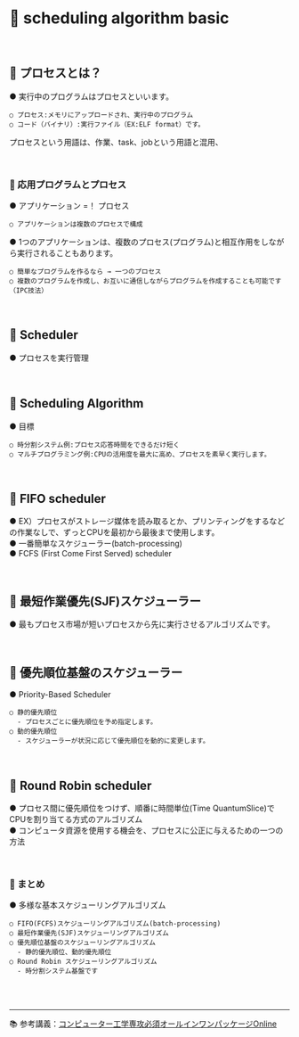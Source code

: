# 🔑 scheduling algorithm basic

<br>

## 📌 プロセスとは？

● 実行中のプログラムはプロセスといいます。
```
○ プロセス:メモリにアップロードされ、実行中のプログラム
○ コード（バイナリ）:実行ファイル（EX:ELF format）です。
```
プロセスという用語は、作業、task、jobという用語と混用、

<br>

### 📌 応用プログラムとプロセス

● アプリケーション =！ プロセス
```
○ アプリケーションは複数のプロセスで構成
```
● 1つのアプリケーションは、複数のプロセス(プログラム)と相互作用をしながら実行されることもあります。
```
○ 簡単なプログラムを作るなら → 一つのプロセス
○ 複数のプログラムを作成し、お互いに通信しながらプログラムを作成することも可能です（IPC技法）
```

<br>

## 📌 Scheduler

● プロセスを実行管理

<br>

## 📌 Scheduling Algorithm

● 目標
```
○ 時分割システム例:プロセス応答時間をできるだけ短く
○ マルチプログラミング例:CPUの活用度を最大に高め、プロセスを素早く実行します。
```

<br>

## 📌 FIFO scheduler

● EX）プロセスがストレージ媒体を読み取るとか、プリンティングをするなどの作業なしで、ずっとCPUを最初から最後まで使用します。<br>
● 一番簡単なスケジューラー(batch-processing)<br>
● FCFS (First Come First Served) scheduler<br>

<br>

## 📌 最短作業優先(SJF)スケジューラー

● 最もプロセス市場が短いプロセスから先に実行させるアルゴリズムです。

<br>

## 📌 優先順位基盤のスケジューラー

● Priority-Based Scheduler
```
○ 静的優先順位
  - プロセスごとに優先順位を予め指定します。
○ 動的優先順位
  - スケジューラーが状況に応じて優先順位を動的に変更します。
```

<br>

## 📌 Round Robin scheduler

● プロセス間に優先順位をつけず、順番に時間単位(Time QuantumSlice)でCPUを割り当てる方式のアルゴリズム<br>
● コンピュータ資源を使用する機会を、プロセスに公正に与えるための一つの方法<br>

<br>

### 📌 まとめ

● 多様な基本スケジューリングアルゴリズム
```
○ FIFO(FCFS)スケジューリングアルゴリズム(batch-processing)
○ 最短作業優先(SJF)スケジューリングアルゴリズム
○ 優先順位基盤のスケジューリングアルゴリズム
  - 静的優先順位、動的優先順位
○ Round Robin スケジューリングアルゴリズム
  - 時分割システム基盤です
```


<br>
<br>

---

📚 参考講義：[コンピューター工学専攻必須オールインワンパッケージOnline](https://fastcampus.co.kr/dev_online_cs)
